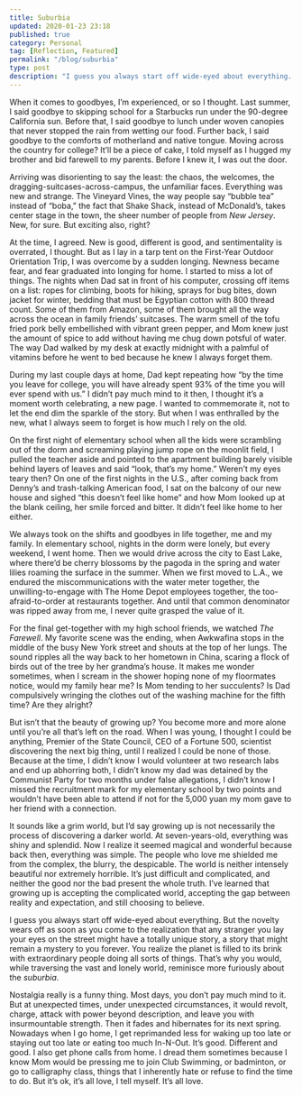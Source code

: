 ```yaml
---
title: Suburbia
updated: 2020-01-23 23:18
published: true
category: Personal
tag: [Reflection, Featured]
permalink: "/blog/suburbia"
type: post
description: "I guess you always start off wide-eyed about everything. But the novelty wears off as soon as you come to the realization that any stranger you lay your eyes on the street might have a totally unique story, a story that might remain a mystery to you forever. You realize the planet is filled to its brink with extraordinary people doing all sorts of things. That’s why you would, while traversing the vast and lonely world, reminisce more furiously about the suburbia."
---
```


When it comes to goodbyes, I’m experienced, or so I thought. Last summer, I said goodbye to skipping school for a Starbucks run under the 90-degree California sun. Before that, I said goodbye to lunch under woven canopies that never stopped the rain from wetting our food. Further back, I said goodbye to the comforts of motherland and native tongue. Moving across the country for college? It’ll be a piece of cake, I told myself as I hugged my brother and bid farewell to my parents. Before I knew it, I was out the door.

Arriving was disorienting to say the least: the chaos, the welcomes, the dragging-suitcases-across-campus, the unfamiliar faces. Everything was new and strange. The Vineyard Vines, the way people say “bubble tea” instead of “boba,” the fact that Shake Shack, instead of McDonald’s, takes center stage in the town, the sheer number of people from _New Jersey_. New, for sure. But exciting also, right?

At the time, I agreed. New is good, different is good, and sentimentality is overrated, I thought. But as I lay in a tarp tent on the First-Year Outdoor Orientation Trip, I was overcome by a sudden longing. Newness became fear, and fear graduated into longing for home. I started to miss a lot of things. The nights when Dad sat in front of his computer, crossing off items on a list: ropes for climbing, boots for hiking, sprays for bug bites, down jacket for winter, bedding that must be Egyptian cotton with 800 thread count. Some of them from Amazon, some of them brought all the way across the ocean in family friends’ suitcases. The warm smell of the tofu fried pork belly embellished with vibrant green pepper, and Mom knew just the amount of spice to add without having me chug down potsful of water. The way Dad walked by my desk at exactly midnight with a palmful of vitamins before he went to bed because he knew I always forget them.

During my last couple days at home, Dad kept repeating how “by the time you leave for college, you will have already spent 93% of the time you will ever spend with us.” I didn’t pay much mind to it then, I thought it’s a moment worth celebrating, a new page. I wanted to commemorate it, not to let the end dim the sparkle of the story. But when I was enthralled by the new, what I always seem to forget is how much I rely on the old.

On the first night of elementary school when all the kids were scrambling out of the dorm and screaming playing jump rope on the moonlit field, I pulled the teacher aside and pointed to the apartment building barely visible behind layers of leaves and said “look, that’s my home.” Weren’t my eyes teary then? On one of the first nights in the U.S., after coming back from Denny’s and trash-talking American food, I sat on the balcony of our new house and sighed “this doesn’t feel like home” and how Mom looked up at the blank ceiling, her smile forced and bitter. It didn’t feel like home to her either.

We always took on the shifts and goodbyes in life together, me and my family. In elementary school, nights in the dorm were lonely, but every weekend, I went home. Then we would drive across the city to East Lake, where there’d be cherry blossoms by the pagoda in the spring and water lilies roaming the surface in the summer. When we first moved to L.A., we endured the miscommunications with the water meter together, the unwilling-to-engage with The Home Depot employees together, the too-afraid-to-order at restaurants together. And until that common denominator was ripped away from me, I never quite grasped the value of it.

For the final get-together with my high school friends, we watched _The Farewell_. My favorite scene was the ending, when Awkwafina stops in the middle of the busy New York street and shouts at the top of her lungs. The sound ripples all the way back to her hometown in China, scaring a flock of birds out of the tree by her grandma’s house. It makes me wonder sometimes, when I scream in the shower hoping none of my floormates notice, would my family hear me? Is Mom tending to her succulents? Is Dad compulsively wringing the clothes out of the washing machine for the fifth time? Are they alright?

But isn’t that the beauty of growing up? You become more and more alone until you’re all that’s left on the road. When I was young, I thought I could be anything, Premier of the State Council, CEO of a Fortune 500, scientist discovering the next big thing, until I realized I could be none of those. Because at the time, I didn’t know I would volunteer at two research labs and end up abhorring both, I didn’t know my dad was detained by the Communist Party for two months under false allegations, I didn’t know I missed the recruitment mark for my elementary school by two points and wouldn’t have been able to attend if not for the 5,000 yuan my mom gave to her friend with a connection.

It sounds like a grim world, but I’d say growing up is not necessarily the process of discovering a darker world. At seven-years-old, everything was shiny and splendid. Now I realize it seemed magical and wonderful because back then, everything was simple. The people who love me shielded me from the complex, the blurry, the despicable. The world is neither intensely beautiful nor extremely horrible. It’s just difficult and complicated, and neither the good nor the bad present the whole truth. I’ve learned that growing up is accepting the complicated world, accepting the gap between reality and expectation, and still choosing to believe.

I guess you always start off wide-eyed about everything. But the novelty wears off as soon as you come to the realization that any stranger you lay your eyes on the street might have a totally unique story, a story that might remain a mystery to you forever. You realize the planet is filled to its brink with extraordinary people doing all sorts of things. That’s why you would, while traversing the vast and lonely world, reminisce more furiously about the _suburbia_.

Nostalgia really is a funny thing. Most days, you don’t pay much mind to it. But at unexpected times, under unexpected circumstances, it would revolt, charge, attack with power beyond description, and leave you with insurmountable strength. Then it fades and hibernates for its next spring. Nowadays when I go home, I get reprimanded less for waking up too late or staying out too late or eating too much In-N-Out. It’s good. Different and good. I also get phone calls from home. I dread them sometimes because I know Mom would be pressing me to join Club Swimming, or badminton, or go to calligraphy class, things that I inherently hate or refuse to find the time to do. But it’s ok, it’s all love, I tell myself. It’s all love.
